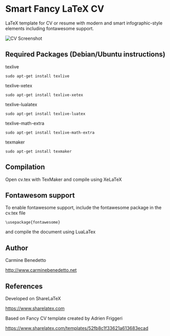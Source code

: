 # Smart Fancy LaTeX CV
LaTeX template for CV or resume with modern and smart infographic-style elements including fontawesome support.

![CV Screenshot](http://www.carminebenedetto.net/_downloads/smart-fancy-latex-cv-screenshot.jpg)

## Required Packages (Debian/Ubuntu instructions)
texlive
```
sudo apt-get install texlive
```

texlive-xetex
```
sudo apt-get install texlive-xetex
```

texlive-lualatex
```
sudo apt-get install texlive-luatex
```

texlive-math-extra
```
sudo apt-get install texlive-math-extra
```

texmaker
```
sudo apt-get install texmaker
```

## Compilation
Open cv.tex with TexMaker and compile using XeLaTeX

## Fontawesom support
To enable fontawesome support, include the fontawesome package in the cv.tex file
```
\usepackage{fontawesome}
```
and compile the document using LuaLaTex

## Author
Carmine Benedetto

http://www.carminebenedetto.net

## References
Developed on ShareLaTeX

https://www.sharelatex.com

Based on Fancy CV template created by Adrien Friggeri

https://www.sharelatex.com/templates/52fb8c1f33621a613683ecad
